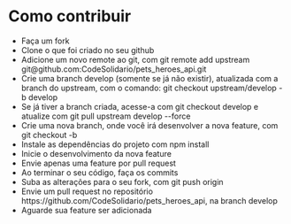 <h1>Como contribuir</h1>
<ul>
<li>Faça um fork</li>
<li>Clone o que foi criado no seu github</h1>
<li>Adicione um novo remote ao git, com git remote add upstream git@github.com:CodeSolidario/pets_heroes_api.git </li>
<li>Crie uma branch develop (somente se já não existir), atualizada com a branch do upstream, com o comando: git checkout upstream/develop -b develop </li>
<li>Se já tiver a branch criada, acesse-a com git checkout develop e atualize com git pull upstream develop --force </li>
<li>Crie uma nova branch, onde você irá desenvolver a nova feature, com git checkout -b <nome-da-sua-branch> </li>
<li>Instale as dependências do projeto com npm install </li>
<li>Inicie o desenvolvimento da nova feature</li>
<li>Envie apenas uma feature por pull request</li>
<li>Ao terminar o seu código, faça os commits </li>
<li>Suba as alterações para o seu fork, com git push origin <nome-da-sua-branch></li>
<li>Envie um pull request no repositório https://github.com/CodeSolidario/pets_heroes_api, na branch develop</li>
<li> Aguarde sua feature ser adicionada </li>